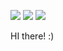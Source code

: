<p>
  <a href="https://in1004kyu.github.io/" target="_blank"><img src="https://img.shields.io/badge/Blog-%3A)-blue"/></a>
  <a href="mailto:in1004kyu@gmail.com" target="_blank"><img src="https://img.shields.io/badge/in1004kyu@gmail.com-EA4335?style=flat-square&logo=Gmail&logoColor=white"/></a>
  <a href="https://www.linkedin.com/in/inkyuhan/" target="_blank"><img src="https://img.shields.io/badge/inkyuhan-0A66C2?style=flat-square&logo=Linkedin&logoColor=white"/></a>
</p>

HI there! :)
